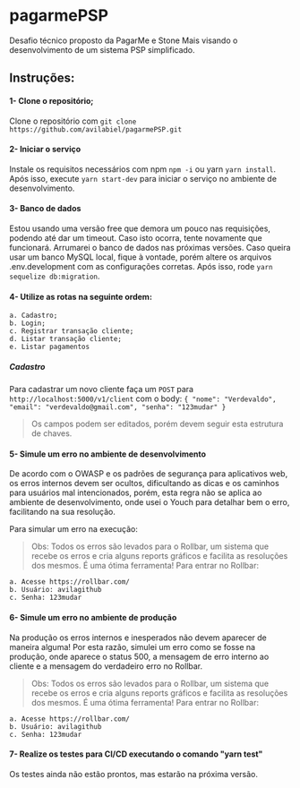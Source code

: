 # pagarmePSP
Desafio técnico proposto da PagarMe e Stone Mais visando o desenvolvimento de um sistema PSP simplificado.

## Instruções:
#### 1- Clone o repositório;

Clone o repositório com ```git clone https://github.com/avilabiel/pagarmePSP.git```

#### 2- Iniciar o serviço

Instale os requisitos necessários com npm ```npm -i``` ou yarn ```yarn install```. Após isso, execute ```yarn start-dev``` para iniciar o serviço no ambiente de desenvolvimento.

#### 3- Banco de dados

Estou usando uma versão free que demora um pouco nas requisições, podendo até dar um timeout. Caso isto ocorra, tente novamente que funcionará. Arrumarei o banco de dados nas próximas versões. Caso queira usar um banco MySQL local, fique à vontade, porém altere os arquivos .env.development com as configurações corretas. Após isso, rode ```yarn sequelize db:migration```.

#### 4- Utilize as rotas na seguinte ordem:

    a. Cadastro;
    b. Login;
    c. Registrar transação cliente;
    d. Listar transação cliente;
    e. Listar pagamentos


##### Cadastro

Para cadastrar um novo cliente faça um ```POST``` para ```http://localhost:5000/v1/client``` com o body:
    ```
    {
        "nome": "Verdevaldo",
        "email": "verdevaldo@gmail.com",
        "senha": "123mudar"
    }
    ```
> Os campos podem ser editados, porém devem seguir esta estrutura de chaves.

#### 5- Simule um erro no ambiente de desenvolvimento

De acordo com o OWASP e os padrões de segurança para aplicativos web, os erros internos devem ser ocultos, dificultando as dicas e os caminhos para usuários mal intencionados, porém, esta regra não se aplica ao ambiente de desenvolvimento, onde usei o Youch para detalhar bem o erro, facilitando na sua resolução.

Para simular um erro na execução:

> Obs: Todos os erros são levados para o Rollbar, um sistema que recebe os erros e cria alguns reports gráficos e facilita as resoluções dos mesmos. É uma ótima ferramenta! Para entrar no Rollbar:
    
    a. Acesse https://rollbar.com/
    b. Usuário: avilagithub
    c. Senha: 123mudar

#### 6- Simule um erro no ambiente de produção

Na produção os erros internos e inesperados não devem aparecer de maneira alguma! Por esta razão, simulei um erro como se fosse na produção, onde aparece o status 500, a mensagem de erro interno ao cliente e a mensagem do verdadeiro erro no Rollbar.

> Obs: Todos os erros são levados para o Rollbar, um sistema que recebe os erros e cria alguns reports gráficos e facilita as resoluções dos mesmos. É uma ótima ferramenta! Para entrar no Rollbar:
    
    a. Acesse https://rollbar.com/
    b. Usuário: avilagithub
    c. Senha: 123mudar

#### 7- Realize os testes para CI/CD executando o comando "yarn test"

Os testes ainda não estão prontos, mas estarão na próxima versão.
